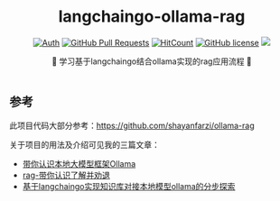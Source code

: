 <div align="center">
<h1>langchaingo-ollama-rag</h1>

[![Auth](https://img.shields.io/badge/Auth-eryajf-ff69b4)](https://github.com/eryajf)
[![GitHub Pull Requests](https://img.shields.io/github/stars/eryajf/langchaingo-ollama-rag)](https://github.com/eryajf/langchaingo-ollama-rag/stargazers)
[![HitCount](https://views.whatilearened.today/views/github/eryajf/langchaingo-ollama-rag.svg)](https://github.com/eryajf/langchaingo-ollama-rag)
[![GitHub license](https://img.shields.io/github/license/eryajf/langchaingo-ollama-rag)](https://github.com/eryajf/langchaingo-ollama-rag/blob/main/LICENSE)
[![](https://img.shields.io/badge/Awesome-MyStarList-c780fa?logo=Awesome-Lists)](https://github.com/eryajf/awesome-stars-eryajf#readme)

<p> 🌉 学习基于langchaingo结合ollama实现的rag应用流程 🌉</p>

<img src="https://cdn.jsdelivr.net/gh/eryajf/tu@main/img/image_20240420_214408.gif" width="800"  height="3">

</div>



## 参考

此项目代码大部分参考：https://github.com/shayanfarzi/ollama-rag

关于项目的用法及介绍可见我的三篇文章：

- [带你认识本地大模型框架Ollama](https://wiki.eryajf.net/pages/97047e/)
- [rag-带你认识了解并劝退](https://wiki.eryajf.net/pages/75e1bc/)
- [基于langchaingo实现知识库对接本地模型ollama的分步探索](https://wiki.eryajf.net/pages/6bd394/)